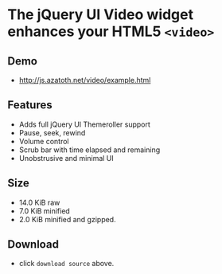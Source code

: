 # The jQuery UI Video widget enhances your HTML5 `<video>`

## Demo
* <http://js.azatoth.net/video/example.html>

## Features
* Adds full jQuery UI Themeroller support
* Pause, seek, rewind
* Volume control
* Scrub bar with time elapsed and remaining
* Unobstrusive and minimal UI

## Size
* 14.0 KiB raw
* 7.0 KiB minified
* 2.0 KiB minified and gzipped.

## Download
* click `download source` above.

